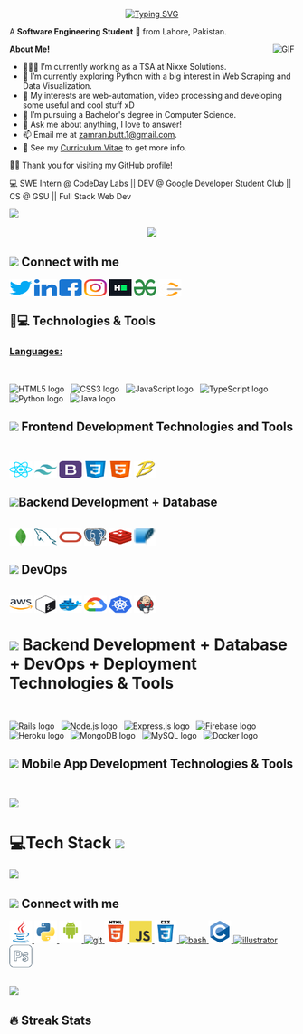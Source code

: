 <p align="center">
    <a href="https://github.com/Bouaskaoun">
        <img src="https://readme-typing-svg.herokuapp.com?duration=6500&color=777777&background=00000000&width=500&height=120&lines=++Hello!+I'm+Bill+Almiron+🌻" alt="Typing SVG">
    </a>
</p>



A **Software Engineering Student** 🚀 from Lahore, Pakistan.

 <!-- Currently, I'm a Community Team Member 🙍🏽‍♂️ [@CallmeMehdi](https://github.com/CallmeMehdi), Kaggler 👨🏽‍💻 [@Kaggle](https://www.kaggle.com/mehdimabrouki), and an Artificial Intelligence intern 👨🏽‍💼.  -->

  <img align="right" alt="GIF" src="https://i.pinimg.com/originals/e4/26/70/e426702edf874b181aced1e2fa5c6cde.gif" />

**About Me!**

- 👨🏽‍💻 I’m currently working as a TSA at Nixxe Solutions.
- 🌱 I’m currently exploring Python with a big interest in Web Scraping and Data Visualization.
- 🤔 My interests are web-automation, video processing and developing some useful and cool stuff xD
- 💼 I’m pursuing a Bachelor's degree in Computer Science.
- 💬 Ask me about anything, I love to answer!
- 📫 Email me at [zamran.butt.1@gmail.com](mailto:zamran.butt.1@gmail.com).
- 📝 See my [Curriculum Vitae](https://drive.google.com/file/d/1PxlxLA6vGXslYmwybcA_dlr4uQhq-tkm/view?usp=sharing) to get more info.

🙋‍♂️ Thank you for visiting my GitHub profile!

💻 SWE Intern @ CodeDay Labs || DEV @ Google Developer Student Club || CS @ GSU || Full Stack Web Dev

<img src="https://user-images.githubusercontent.com/73097560/115834477-dbab4500-a447-11eb-908a-139a6edaec5c.gif"></a>

<p align="center">
	<a href="https://github.com/Bouaskaoun">
		<img src="https://readme-typing-svg.herokuapp.com/?lines=Shopify+Expert;Frontend+Developer;React%20|%20Gatsby%20|%20Next+Enthusiast;DL%20|%20AI%20|%20ML%20Applications;Always%20developing%20my%20skills&center=true&width=380&height=45">
	</a>
</p>

## <img src="https://media.giphy.com/media/iY8CRBdQXODJSCERIr/giphy.gif" width="30px"> Connect with me

<p align="left">
<a href="https://twitter.com/subhadeepzilong" target="blank"><img align="center" src="https://raw.githubusercontent.com/AlmironDev/AlmironDev/main/icons/Social/twitter.svg" alt="subhadeepzilong" height="30" width="40" /></a>
<a href="https://linkedin.com/in/subhadeep-chakraborty-b341a8191" target="blank"><img align="center" src="https://raw.githubusercontent.com/AlmironDev/AlmironDev/main/icons/Social/linked-in-alt.svg" alt="subhadeep-chakraborty-b341a8191" height="30" width="40" /></a>
<a href="https://fb.com/subhadeep.chakraborty.555" target="blank"><img align="center" src="https://raw.githubusercontent.com/AlmironDev/AlmironDev/main/icons/Social/facebook.svg" alt="subhadeep.chakraborty.555" height="30" width="40" /></a>
<a href="https://instagram.com/subhadeepzilong" target="blank"><img align="center" src="https://raw.githubusercontent.com/AlmironDev/AlmironDev/main/icons/Social/instagram.svg" alt="subhadeepzilong" height="30" width="40" /></a>
<a href="https://www.hackerrank.com/subhadeepchakra3" target="blank"><img align="center" src="https://raw.githubusercontent.com/AlmironDev/AlmironDev/main/icons/Social/hackerrank.svg" alt="subhadeepchakra3" height="30" width="40" /></a>
<a href="https://auth.geeksforgeeks.org/user/subhadeepchakraborty555" target="blank"><img align="center" src="https://raw.githubusercontent.com/AlmironDev/AlmironDev/main/icons/Social/geeks-for-geeks.svg" alt="subhadeepchakraborty555" height="30" width="40" /></a>
<a href="https://leetcode.com/subhadeepchakraborty555/" target="blank"><img align="center" src="https://raw.githubusercontent.com/AlmironDev/AlmironDev/main/icons/Social/leet-code.svg" alt="subhadeepchakraborty555" height="30" width="40" /></a>
</p>

## 🚀💻 Technologies & Tools

### <u> Languages: </u>

<br>

<span><img src="https://img.shields.io/badge/HTML5-E34F26?style=for-the-badge&logo=html5&logoColor=white" alt="HTML5 logo" title="HTML5" height="25" /></span>
&nbsp;
<span><img src="https://img.shields.io/badge/CSS3-1572B6?style=for-the-badge&logo=css3&logoColor=white" alt="CSS3 logo" title="CSS3" height="25" /></span>
&nbsp;
<span><img src="https://img.shields.io/badge/JavaScript-323330?style=for-the-badge&logo=javascript&logoColor=F7DF1E" alt="JavaScript logo" title="JavaScript" height="25" /></span>
&nbsp;
<span><img src="https://img.shields.io/badge/TypeScript-007ACC?style=for-the-badge&logo=typescript&logoColor=white" alt="TypeScript logo" title="TypeScript" height="25" /></span>
&nbsp;
<img src = "https://img.shields.io/badge/Python-FFD43B?style=for-the-badge&logo=python&logoColor=blue" alt="Python logo"  title="Python" height="25"/>
</span>
&nbsp;
<span>
<img src = "https://img.shields.io/badge/Java-ED8B00?style=for-the-badge&logo=java&logoColor=white" alt="Java logo"  title="Java" height="25"/>
</span>
&nbsp;
<br>


## <img src="https://media2.giphy.com/media/QssGEmpkyEOhBCb7e1/giphy.gif?cid=ecf05e47a0n3gi1bfqntqmob8g9aid1oyj2wr3ds3mg700bl&rid=giphy.gif" width="32px"> Frontend Development Technologies and Tools


<br>

<a href="https://twitter.com/subhadeepzilong" target="blank"><img align="center" src="https://raw.githubusercontent.com/AlmironDev/AlmironDev/main/icons/FrontendDevelopment/reactjs.svg" alt="subhadeepzilong" height="30" width="40" /></a>
<a href="https://linkedin.com/in/subhadeep-chakraborty-b341a8191" target="blank"><img align="center" src="https://raw.githubusercontent.com/AlmironDev/AlmironDev/main/icons/FrontendDevelopment/tailwind.svg" alt="subhadeep-chakraborty-b341a8191" height="30" width="40" /></a>
<a href="https://fb.com/subhadeep.chakraborty.555" target="blank"><img align="center" src="https://raw.githubusercontent.com/AlmironDev/AlmironDev/main/icons/FrontendDevelopment/bootstrap.svg" alt="subhadeep.chakraborty.555" height="30" width="40" /></a>
<a href="https://instagram.com/subhadeepzilong" target="blank"><img align="center" src="https://raw.githubusercontent.com/AlmironDev/AlmironDev/main/icons/FrontendDevelopment/css.svg" alt="subhadeepzilong" height="30" width="40" /></a>
<a href="https://www.hackerrank.com/subhadeepchakra3" target="blank"><img align="center" src="https://raw.githubusercontent.com/AlmironDev/AlmironDev/main/icons/FrontendDevelopment/html.svg" alt="subhadeepchakra3" height="30" width="40" /></a>
<a href="https://auth.geeksforgeeks.org/user/subhadeepchakraborty555" target="blank"><img align="center" src="https://raw.githubusercontent.com/AlmironDev/AlmironDev/main/icons/FrontendDevelopment/babel.svg" alt="subhadeepchakraborty555" height="30" width="40" /></a>


## <img src="https://media2.giphy.com/media/QssGEmpkyEOhBCb7e1/giphy.gif?cid=ecf05e47a0n3gi1bfqntqmob8g9aid1oyj2wr3ds3mg700bl&rid=giphy.gif" width="32px">Backend Development + Database 


<br>
<a href="https://twitter.com/subhadeepzilong" target="blank"><img align="center" src="https://raw.githubusercontent.com/AlmironDev/AlmironDev/main/icons/Database/mongodb.svg" alt="subhadeepzilong" height="30" width="40" /></a>
<a href="https://linkedin.com/in/subhadeep-chakraborty-b341a8191" target="blank"><img align="center" src="https://raw.githubusercontent.com/AlmironDev/AlmironDev/main/icons/Database/mysql.svg" alt="subhadeep-chakraborty-b341a8191" height="30" width="40" /></a>
<a href="https://fb.com/subhadeep.chakraborty.555" target="blank"><img align="center" src="https://raw.githubusercontent.com/AlmironDev/AlmironDev/main/icons/Database/oracle.svg" alt="subhadeep.chakraborty.555" height="30" width="40" /></a>
<a href="https://instagram.com/subhadeepzilong" target="blank"><img align="center" src="https://raw.githubusercontent.com/AlmironDev/AlmironDev/main/icons/Database/postgresql.svg" alt="subhadeepzilong" height="30" width="40" /></a>
<a href="https://www.hackerrank.com/subhadeepchakra3" target="blank"><img align="center" src="https://raw.githubusercontent.com/AlmironDev/AlmironDev/main/icons/Database/redis.svg" alt="subhadeepchakra3" height="30" width="40" /></a>
<a href="https://auth.geeksforgeeks.org/user/subhadeepchakraborty555" target="blank"><img align="center" src="https://raw.githubusercontent.com/AlmironDev/AlmironDev/main/icons/Database/sqlite.svg" alt="subhadeepchakraborty555" height="30" width="40" /></a>


## <img src="https://media2.giphy.com/media/QssGEmpkyEOhBCb7e1/giphy.gif?cid=ecf05e47a0n3gi1bfqntqmob8g9aid1oyj2wr3ds3mg700bl&rid=giphy.gif" width="32px"> DevOps 
<br>
<a href="https://twitter.com/subhadeepzilong" target="blank"><img align="center" src="https://raw.githubusercontent.com/AlmironDev/AlmironDev/main/icons/Devops/aws.svg" alt="subhadeepzilong" height="30" width="40" /></a>
<a href="https://linkedin.com/in/subhadeep-chakraborty-b341a8191" target="blank"><img align="center" src="https://raw.githubusercontent.com/AlmironDev/AlmironDev/main/icons/Devops/bash.svg" alt="subhadeep-chakraborty-b341a8191" height="30" width="40" /></a>
<a href="https://fb.com/subhadeep.chakraborty.555" target="blank"><img align="center" src="https://raw.githubusercontent.com/AlmironDev/AlmironDev/main/icons/Devops/docker.svg" alt="subhadeep.chakraborty.555" height="30" width="40" /></a>
<a href="https://instagram.com/subhadeepzilong" target="blank"><img align="center" src="https://raw.githubusercontent.com/AlmironDev/AlmironDev/main/icons/Devops/gcp.svg" alt="subhadeepzilong" height="30" width="40" /></a>
<a href="https://www.hackerrank.com/subhadeepchakra3" target="blank"><img align="center" src="https://raw.githubusercontent.com/AlmironDev/AlmironDev/main/icons/Devops/kubernetes.svg" alt="subhadeepchakra3" height="30" width="40" /></a>
<a href="https://auth.geeksforgeeks.org/user/subhadeepchakraborty555" target="blank"><img align="center" src="https://raw.githubusercontent.com/AlmironDev/AlmironDev/main/icons/Devops/jenkins.svg" alt="subhadeepchakraborty555" height="30" width="40" /></a>


# <img src="https://media2.giphy.com/media/QssGEmpkyEOhBCb7e1/giphy.gif?cid=ecf05e47a0n3gi1bfqntqmob8g9aid1oyj2wr3ds3mg700bl&rid=giphy.gif" width="32px"> Backend Development + Database + DevOps + Deployment Technologies & Tools


<br>

<span><img src="https://img.shields.io/badge/Ruby_on_Rails-CC0000?style=for-the-badge&logo=ruby-on-rails&logoColor=white" alt="Rails logo" title="Ruby On Rails" height="25" /></span>
&nbsp;
<span><img src="https://img.shields.io/badge/Node.js-339933?style=for-the-badge&logo=nodedotjs&logoColor=white" alt="Node.js logo" title="Node.js" height="25" /></span>
&nbsp;
<span><img src="https://img.shields.io/badge/Express.js-000000?style=for-the-badge&logo=express&logoColor=white" alt="Express.js logo" title="Express.js" height="25" /></span>
&nbsp;
<span><img src="https://img.shields.io/badge/firebase-ffca28?style=for-the-badge&logo=firebase&logoColor=black" alt="Firebase logo" title="Firebase" height="25"/></span>
&nbsp;
<span><img src="https://img.shields.io/badge/Heroku-430098?style=for-the-badge&logo=heroku&logoColor=white" alt="Heroku logo" title="Heroku" height="25"/></span>
&nbsp;
<span>
<span><img src="https://img.shields.io/badge/MongoDB-4EA94B?style=for-the-badge&logo=mongodb&logoColor=white" alt="MongoDB logo" title="MongoDB" height="25" /></span>
&nbsp;
<span>
<img src = "https://img.shields.io/badge/MySQL-005C84?style=for-the-badge&logo=mysql&logoColor=white" alt="MySQL logo" title="MySQL" height="25"/>
</span>
&nbsp;
<span><img src="https://img.shields.io/badge/Docker-2CA5E0?style=for-the-badge&logo=docker&logoColor=white" alt="Docker logo" title="Docker Code" height="25" /></span>
&nbsp;

## <img src="https://media2.giphy.com/media/QssGEmpkyEOhBCb7e1/giphy.gif?cid=ecf05e47a0n3gi1bfqntqmob8g9aid1oyj2wr3ds3mg700bl&rid=giphy.gif" width="32px">  Mobile App Development Technologies & Tools



<br>

<img src="https://user-images.githubusercontent.com/73097560/115834477-dbab4500-a447-11eb-908a-139a6edaec5c.gif"></a>

# 💻Tech Stack <img src = "https://media2.giphy.com/media/QssGEmpkyEOhBCb7e1/giphy.gif?cid=ecf05e47a0n3gi1bfqntqmob8g9aid1oyj2wr3ds3mg700bl&rid=giphy.gif" width = 32px>



<img src="https://user-images.githubusercontent.com/73097560/115834477-dbab4500-a447-11eb-908a-139a6edaec5c.gif"></a>

## <img src="https://media2.giphy.com/media/QssGEmpkyEOhBCb7e1/giphy.gif?cid=ecf05e47a0n3gi1bfqntqmob8g9aid1oyj2wr3ds3mg700bl&rid=giphy.gif" width="32px"> Connect with me

<p align="left"> <a href="https://www.java.com" target="_blank" rel="noreferrer"> <img src="https://raw.githubusercontent.com/devicons/devicon/master/icons/java/java-original.svg" alt="java" width="40" height="40"/> </a> <a href="https://www.python.org" target="_blank" rel="noreferrer"> <img src="https://raw.githubusercontent.com/devicons/devicon/master/icons/python/python-original.svg" alt="python" width="40" height="40"/> </a> <a href="https://developer.android.com" target="_blank" rel="noreferrer"> <img src="https://raw.githubusercontent.com/devicons/devicon/master/icons/android/android-original-wordmark.svg" alt="android" width="40" height="40"/> </a> <a href="https://git-scm.com/" target="_blank" rel="noreferrer"> <img src="https://www.vectorlogo.zone/logos/git-scm/git-scm-icon.svg" alt="git" width="40" height="40"/> </a> <a href="https://www.w3.org/html/" target="_blank" rel="noreferrer"> <img src="https://raw.githubusercontent.com/devicons/devicon/master/icons/html5/html5-original-wordmark.svg" alt="html5" width="40" height="40"/> </a> <a href="https://developer.mozilla.org/en-US/docs/Web/JavaScript" target="_blank" rel="noreferrer"> <img src="https://raw.githubusercontent.com/devicons/devicon/master/icons/javascript/javascript-original.svg" alt="javascript" width="40" height="40"/> </a> <a href="https://www.w3schools.com/css/" target="_blank" rel="noreferrer"> <img src="https://raw.githubusercontent.com/devicons/devicon/master/icons/css3/css3-original-wordmark.svg" alt="css3" width="40" height="40"/> </a> <a href="https://www.gnu.org/software/bash/" target="_blank" rel="noreferrer"> <img src="https://www.vectorlogo.zone/logos/gnu_bash/gnu_bash-icon.svg" alt="bash" width="40" height="40"/> </a> <a href="https://www.cprogramming.com/" target="_blank" rel="noreferrer"> <img src="https://raw.githubusercontent.com/devicons/devicon/master/icons/c/c-original.svg" alt="c" width="40" height="40"/> </a> <a href="https://www.adobe.com/in/products/illustrator.html" target="_blank" rel="noreferrer"> <img src="https://www.vectorlogo.zone/logos/adobe_illustrator/adobe_illustrator-icon.svg" alt="illustrator" width="40" height="40"/> </a> <a href="https://www.photoshop.com/en" target="_blank" rel="noreferrer"> <img src="https://raw.githubusercontent.com/devicons/devicon/master/icons/photoshop/photoshop-line.svg" alt="photoshop" width="40" height="40"/> </a> </p>

##

<img src="https://user-images.githubusercontent.com/73097560/115834477-dbab4500-a447-11eb-908a-139a6edaec5c.gif"></a>

## 🔥 Streak Stats
